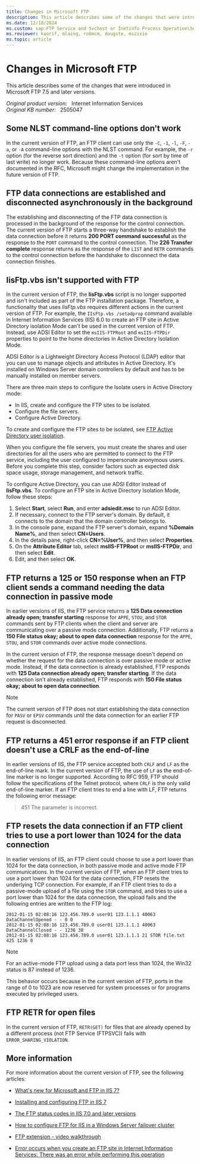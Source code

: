 ```yaml
---
title: Changes in Microsoft FTP
description: This article describes some of the changes that were introduced in Microsoft FTP 7.5 and later versions.
ms.date: 12/18/2024
ms.custom: sap:FTP Service and Svchost or Inetinfo Process Operation\Service configuration
ms.reviewer: kaorif, mlaing, robmcm, dougste, mszixie
ms.topic: article
---
```

# Changes in Microsoft FTP

This article describes some of the changes that were introduced in Microsoft FTP 7.5 and later versions.

_Original product version:_ &nbsp; Internet Information Services  
_Original KB number:_ &nbsp; 2505047

## Some NLST command-line options don't work

In the current version of FTP, an FTP client can use only the `-C`, `-1`, `-l`, `-F`, `-a`, or `-A` command-line options with the NLST command. For example, the `-r` option (for the reverse sort direction) and the `-t` option (for sort by time of last write) no longer work. Because these command-line options aren't documented in the RFC, Microsoft might change the implementation in the future version of FTP.

## FTP data connections are established and disconnected asynchronously in the background

The establishing and disconnecting of the FTP data connection is processed in the background of the response for the control connection. The current version of FTP starts a three-way handshake to establish the data connection before it returns **200 PORT command successful** as the response to the `PORT` command to the control connection. The **226 Transfer complete** response returns as the response of the `LIST` and `RETR` commands to the control connection before the handshake to disconnect the data connection finishes.

## IisFtp.vbs isn't supported with FTP

In the current version of FTP, the **IisFtp.vbs** script is no longer supported and isn't included as part of the FTP installation package. Therefore, a functionality that uses *IisFtp.vbs* requires different actions in the current version of FTP. For example, the `IIsFtp.vbs /setadprop` command available in Internet Information Services (IIS) 6.0 to create an FTP site in Active Directory isolation Mode can't be used in the current version of FTP. Instead, use ADSI Editor to set the `msIIS-FTPRoot` and `msIIS-FTPDir` properties to point to the home directories in Active Directory Isolation Mode.

ADSI Editor is a Lightweight Directory Access Protocol (LDAP) editor that you can use to manage objects and attributes in Active Directory. It's installed on Windows Server domain controllers by default and has to be manually installed on member servers.

There are three main steps to configure the Isolate users in Active Directory mode:

- In IIS, create and configure the FTP sites to be isolated.
- Configure the file servers.
- Configure Active Directory.

To create and configure the FTP sites to be isolated, see [FTP Active Directory user isolation](/iis/configuration/system.applicationHost/sites/site/ftpServer/userIsolation/activeDirectory).

When you configure the file servers, you must create the shares and user directories for all the users who are permitted to connect to the FTP service, including the user configured to impersonate anonymous users. Before you complete this step, consider factors such as expected disk space usage, storage management, and network traffic.

To configure Active Directory, you can use ADSI Editor instead of **IisFtp.vbs**. To configure an FTP site in Active Directory Isolation Mode, follow these steps:

1. Select **Start**, select **Run**, and enter **adsiedit.msc** to run ADSI Editor.
2. If necessary, connect to the FTP server's domain. By default, it connects to the domain that the domain controller belongs to.
3. In the console pane, expand the FTP server's domain, expand **%Domain Name%**, and then select **CN=Users**.
4. In the details pane, right-click **CN=%User%**, and then select **Properties**.
5. On the **Attribute Editor** tab, select **msIIS-FTPRoot** or **msIIS-FTPDir**, and then select **Edit**.
6. Edit, and then select **OK**.

## FTP returns a 125 or 150 response when an FTP client sends a command needing the data connection in passive mode

In earlier versions of IIS, the FTP service returns a **125 Data connection already open; transfer starting** response for `APPE`, `STOU`, and `STOR` commands sent by FTP clients when the client and server are communicating over a passive mode connection. Additionally, FTP returns a **150 File status okay; about to open data connection** response for the `APPE`, `STOU`, and `STOR` commands over active mode connections.

In the current version of FTP, the response message doesn't depend on whether the request for the data connection is over passive mode or active mode. Instead, if the data connection is already established, FTP responds with **125 Data connection already open; transfer starting**. If the data connection isn't already established, FTP responds with **150 File status okay; about to open data connection**.

> [!NOTE]
> The current version of FTP does not start establishing the data connection for `PASV` or `EPSV` commands until the data connection for an earlier FTP request is disconnected.

## FTP returns a 451 error response if an FTP client doesn't use a CRLF as the end-of-line

In earlier versions of IIS, the FTP service accepted both `CRLF` and `LF` as the end-of-line mark. In the current version of FTP, the use of `LF` as the end-of-line marker is no longer supported. According to RFC 959, FTP should follow the specifications of the Telnet protocol, where `CRLF` is the only valid end-of-line marker. If an FTP client tries to end a line with LF, FTP returns the following error message:

> 451 The parameter is incorrect.

## FTP resets the data connection if an FTP client tries to use a port lower than 1024 for the data connection

In earlier versions of IIS, an FTP client could choose to use a port lower than 1024 for the data connection, in both passive mode and active mode FTP communications. In the current version of FTP, when an FTP client tries to use a port lower than 1024 for the data connection, FTP resets the underlying TCP connection. For example, if an FTP client tries to do a passive-mode upload of a file using the `STOR` command, and tries to use a port lower than 1024 for the data connection, the upload fails and the following entries are written to the FTP log:

```console
2012-01-15 02:08:16 123.456.789.0 user01 123.1.1.1 40063 DataChannelOpened - - 0 0
2012-01-15 02:08:16 123.456.789.0 user01 123.1.1.1 40063 DataChannelClosed - - 1236 38
2012-01-15 02:08:16 123.456.789.0 user01 123.1.1.1 21 STOR file.txt 425 1236 0
```

> [!NOTE]
> For an active-mode FTP upload using a data port less than 1024, the Win32 status is 87 instead of 1236.

This behavior occurs because in the current version of FTP, ports in the range of 0 to 1023 are now reserved for system processes or for programs executed by privileged users.

## FTP RETR for open files

In the current version of FTP, `RETR(GET)` for files that are already opened by a different process (not FTP Service (FTPSVC))  fails with `ERROR_SHARING_VIOLATION`.

## More information

For more information about the current version of FTP, see the following articles:

- [What's new for Microsoft and FTP in IIS 7?](/iis/get-started/whats-new-in-iis-7/what39s-new-for-microsoft-and-ftp-in-iis-7)

- [Installing and configuring FTP in IIS 7](/iis/install/installing-publishing-technologies/installing-and-configuring-ftp-7-on-iis-7)

- [The FTP status codes in IIS 7.0 and later versions](https://support.microsoft.com/help/969061)

- [How to configure FTP for IIS in a Windows Server failover cluster](https://support.microsoft.com/help/974603)

- [FTP extension - video walkthrough](/iis/publish/using-the-ftp-service/ftp-extension-video-walkthrough)

- [Error occurs when you create an FTP site in Internet Information Services: There was an error while performing this operation](https://support.microsoft.com/help/2505017)
